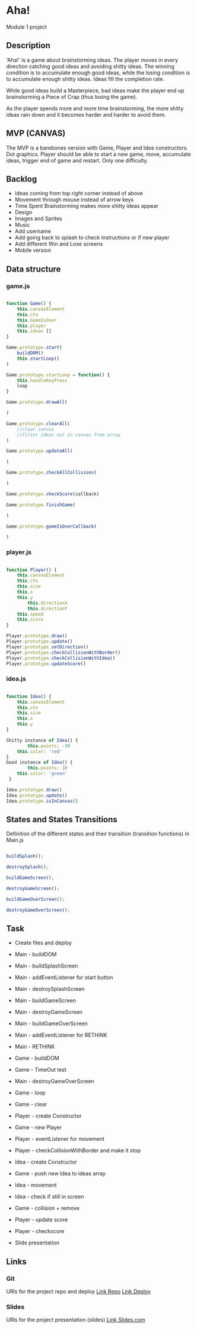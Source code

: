 # Aha!

Module 1 project

## Description

'Aha!' is a game about brainstorming ideas. The player moves in every direction catching good ideas and avoiding shitty ideas. The winning condition is to accumulate enough good ideas, while the losing condition is to accumulate enough shitty ideas. Ideas fill the completion rate. 

While good ideas build a Masterpiece, bad ideas make the player end up brainstorming a Piece of Crap (thus losing the game).

As the player spends more and more time brainstorming, the more shitty ideas rain down and it becomes harder and harder to avoid them.

## MVP (CANVAS)

The MVP is a barebones version with Game, Player and Idea constructors. Dot graphics. Player should be able to start a new game, move, accumulate ideas, trigger end of game and restart. Only one difficulty.

## Backlog
- Ideas coming from top right corner instead of above
- Movement through mouse instead of arrow keys
- Time Spent Brainstorming makes more shitty ideas appear
- Design
- Images and Sprites
- Music
- Add username
- Add going back to splash to check instructions or if new player
- Add different Win and Lose screens
- Mobile version


## Data structure
### game.js
```javascript

function Game() {
    this.canvasElement
    this.ctx
    this.GameIsOver
    this.player
    this.ideas []
}

Game.prototype.start(
    buildDOM()
    this.startLoop()
)

Game.prototype.startLoop = function() {
    this.handleKeyPress
    loop
}

Game.prototype.drawAll(

)

Game.prototype.clearAll(
    //clear canvas
    //filter ideas not in canvas from array
)

Game.prototype.updateAll(

)

Game.prototype.checkAllCollisions(

)

Game.prototype.checkScore(callback)

Game.prototype.finishGame(

)

Game.prototype.gameIsOverCallback(

)

```
### player.js
```javascript

function Player() {
    this.canvasElement
    this.ctx
    this.size
    this.x
    this.y
		this.directionX
		this.directionY
    this.speed
    this.score
}

Player.prototype.draw()
Player.prototype.update()
Player.prototype.setDirection()
Player.prototype.checkCollisionWithBorder()
Player.prototype.checkCollisionWithIdea()
Player.prototype.updateScore()

```
### idea.js
```javascript

function Idea() {
    this.canvasElement
    this.ctx
    this.size
    this.x
    this.y
}

Shitty instance of Idea() {
		this.points: -30
    this.color: 'red'
}
Good instance of Idea() {
		this.points: 10
    this.color: 'green'
 }

Idea.prototype.draw()
Idea.prototype.update()
Idea.prototype.isInCanvas()

```


## States and States Transitions
Definition of the different states and their transition (transition functions) in Main.js
```javascript

buildSplash();

destroySplash();

buildGameScreen();

destroyGameScreen();

buildGameOverScreen();

destroyGameOverScreen();


```

## Task
- Create files and deploy
- Main - buildDOM
- Main - buildSplashScreen
- Main - addEventListener for start button
- Main - destroySplashScreen
- Main - buildGameScreen
- Main - destroyGameScreen
- Main - buildGameOverScreen
- Main - addEventListener for RETHINK
- Main - RETHINK
- Game - buildDOM
- Game - TimeOut test
- Main - destroyGameOverScreen
- Game - loop
- Game - clear
- Player - create Constructor
- Game - new Player
- Player - eventListener for movement
- Player - checkCollisionWithBorder and make it stop
- Idea - create Constructor
- Game - push new Idea to ideas array
- Idea - movement
- Idea - check if still in screen
- Game - collision + remove
- Player - update score
- Player - checkscore


- Slide presentation

## Links


### Git
URls for the project repo and deploy
[Link Repo](https://github.com/ceciliabarudi/aha.git)
[Link Deploy](https://ceciliabarudi.github.io/aha/)


### Slides
URls for the project presentation (slides)
[Link Slides.com](https://slides.com/ceciliabarudi/aha)